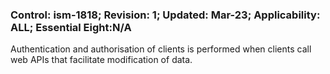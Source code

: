 ### Control: ism-1818; Revision: 1; Updated: Mar-23; Applicability: ALL; Essential Eight:N/A
<p>Authentication and authorisation of clients is performed when clients call web APIs that facilitate modification of data.</p>